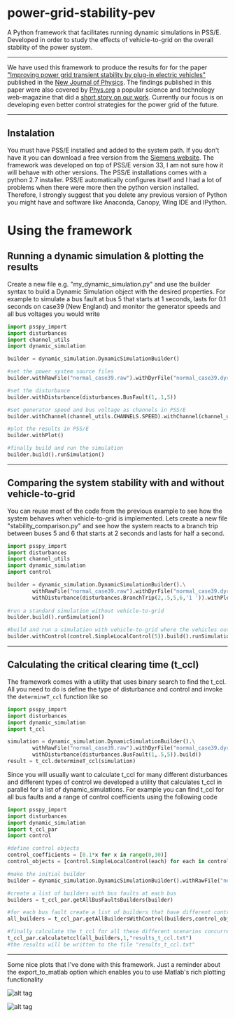 power-grid-stability-pev
========================

A Python framework that facilitates running dynamic simulations in PSS/E. 
Developed in order to study the effects of vehicle-to-grid on the overall stability of the power system.

------------------------

We have used this framework to produce the results for for the paper ["Improving power grid transient stability by plug-in electric vehicles"](http://iopscience.iop.org/1367-2630/16/11/115011/article) published in the [New Journal of Physics](http://iopscience.iop.org/1367-2630). The findings published in this paper were also covered by [Phys.org](http://phys.org/) a popular science and technology web-magazine that did a [short story on our work](http://phys.org/news/2014-11-electric-vehicles-stabilize-large-disturbances.html). Currently our focus is on developing even better control strategies for the power grid of the future.

-------------------------
Instalation
-------------------------

You must have PSS/E installed and added to the system path. If you don't have it you can download a free version from the [Siemens website](http://w3.usa.siemens.com/smartgrid/us/en/transmission-grid/products/grid-analysis-tools/transmission-system-planning/Pages/University-Order.aspx). The framework was developed on top of PSS/E version 33, I am not sure how it will behave with other versions. The PSS/E installations comes with a python 2.7 installer. PSS/E automatically configures itself and I had a lot of problems when there were more then the python version installed. Therefore, I strongly suggest that you delete any previous version of Python you might have and software like Anaconda, Canopy, Wing IDE and IPython.

Using the framework
===================

Running a dynamic simulation & plotting the results
---------------------------------------------------
Create a new file e.g. "my_dynamic_simulation.py" and use the builder syntax to build a Dynamic Simulation object with the desired properties. For example to simulate a bus fault at bus 5 that starts at 1 seconds, lasts for 0.1 seconds on case39 (New England) and monitor the generator speeds and all bus voltages you would write

```python
import psspy_import
import disturbances
import channel_utils
import dynamic_simulation

builder = dynamic_simulation.DynamicSimulationBuilder()

#set the power system source files
builder.withRawFile("normal_case39.raw").withDyrFile("normal_case39.dyr")

#set the disturbance
builder.withDisturbance(disturbances.BusFault(1,.1,5))

#set generator speed and bus voltage as channels in PSS/E
builder.withChannel(channel_utils.CHANNELS.SPEED).withChannel(channel_utils.CHANNELS.V)

#plot the results in PSS/E
builder.withPlot()

#finally build and run the simulation
builder.build().runSimulation()
```
---------------------
Comparing the system stability with and without vehicle-to-grid
---------------------
You can reuse most of the code from the previous example to see how the system behaves when vehicle-to-grid is implemented.
Lets create a new file "stability_comparison.py" and see how the system reacts to a branch trip between buses 5 and 6 that starts at 2 seconds and lasts for half a second.

```python
import psspy_import
import disturbances
import channel_utils
import dynamic_simulation
import control

builder = dynamic_simulation.DynamicSimulationBuilder().\
        withRawFile("normal_case39.raw").withDyrFile("normal_case39.dyr").\
        withDisturbance(disturbances.BranchTrip(2,.5,5,6,'1 ')).withPlot()
        
#run a standard simulation without vehicle-to-grid
builder.build().runSimulation()

#build and run a simulation with vehicle-to-grid where the vehicles output power is governed by the SimpleLocalControl strategy
builder.withControl(control.SimpleLocalControl(5)).build().runSimulation()
```
----------------------
Calculating the critical clearing time (t_ccl)
----------------------
The framework comes with a utility that uses binary search to find the t_ccl. All you need to do is define the type of disturbance and control and invoke the `determineT_ccl` function like so

```python
import psspy_import
import disturbances
import dynamic_simulation
import t_ccl

simulation = dynamic_simulation.DynamicSimulationBuilder().\
        withRawFile("normal_case39.raw").withDyrFile("normal_case39.dyr").\
        withDisturbance(disturbances.BusFault(1,.5,5)).build()
result = t_ccl.determineT_ccl(simulation)
```

Since you will usually want to calculate t_ccl for many different disturbances and different types of control we developed a utility that calculates t_ccl in parallel for a list of dynamic_simulations. For example you can find t_ccl for all bus faults and a range of control coefficients using the following code

```python
import psspy_import
import disturbances
import dynamic_simulation
import t_ccl_par
import control

#define control objects
control_coefficients = [0.1*x for x in range(0,30)]
control_objects = [control.SimpleLocalControl(each) for each in control_coefficients]

#make the initial builder
builder = dynamic_simulation.DynamicSimulationBuilder().withRawFile("normal_case39.raw").withDyrFile("normal_case39.dyr")

#create a list of builders with bus faults at each bus
builders = t_ccl_par.getAllBusFaultsBuilders(builder)

#for each bus fault create a list of builders that have different control objects
all_builders = t_ccl_par.getAllBuildersWithControl(builders,control_objects)

#finally calculate the t_ccl for all these different scenarios concurrently
t_ccl_par.calculatetccl(all_builders,1,"results_t_ccl.txt")
#the results will be written to the file "results_t_ccl.txt"
```

---------------------------

Some nice plots that I've done with this framework. Just a reminder about the export_to_matlab option which enables you to use Matlab's rich plotting functionality 

![alt tag](https://raw.githubusercontent.com/gajduk/power-grid-stability-pev/master/speed_no_control_red_fluc.jpg)

![alt tag](https://raw.githubusercontent.com/gajduk/power-grid-stability-pev/master/speed_control_red_fluc.jpg)


